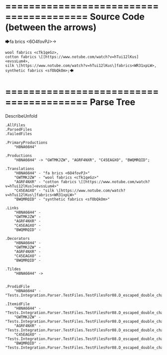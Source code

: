 ========================================
Source Code (between the arrows)
========================================

🡆fa brics <6O4fovPJ>->

    wool fabrics <cTk1qeGz>,
    cotton fabrics \[[https://www.notube.com/watch?v=hTui12lKus]<evssLum4>,
    silk \[https://www.notube.com/watch?v=hTui12lKus\]fabrics<WR31xpLW>,
    synthetic fabrics <sfObQkOm>;🡄

========================================
Parse Tree
========================================
DescribeUnfold

    .AllFiles
    .ParsedFiles
    .FailedFiles

    .PrimaryProductions
        "H8NA66H4" 

    .Productions
        "H8NA66H4" -> "GWTMKJZW", "AGRF4NXR", "C45EAGXO", "BWQMRQID";

    .Translations
        "H8NA66H4" - "fa brics <6O4fovPJ>"
        "GWTMKJZW" - "wool fabrics <cTk1qeGz>"
        "AGRF4NXR" - "cotton fabrics \[[https://www.notube.com/watch?v=hTui12lKus]<evssLum4>"
        "C45EAGXO" - "silk \[https://www.notube.com/watch?v=hTui12lKus\]fabrics<WR31xpLW>"
        "BWQMRQID" - "synthetic fabrics <sfObQkOm>"

    .Links
        "H8NA66H4" - 
        "GWTMKJZW" - 
        "AGRF4NXR" - 
        "C45EAGXO" - 
        "BWQMRQID" - 

    .Decorators
        "H8NA66H4" - 
        "GWTMKJZW" - 
        "AGRF4NXR" - 
        "C45EAGXO" - 
        "BWQMRQID" - 

    .Tildes
        "H8NA66H4" -> 


    .ProdidFile
        "H8NA66H4" - "Tests.Integration.Parser.TestFiles.TestFilesFor08.D_escaped_double_characters1.ds"

    .ItemidFile
        "H8NA66H4" - "Tests.Integration.Parser.TestFiles.TestFilesFor08.D_escaped_double_characters1.ds"
        "GWTMKJZW" - "Tests.Integration.Parser.TestFiles.TestFilesFor08.D_escaped_double_characters1.ds"
        "AGRF4NXR" - "Tests.Integration.Parser.TestFiles.TestFilesFor08.D_escaped_double_characters1.ds"
        "C45EAGXO" - "Tests.Integration.Parser.TestFiles.TestFilesFor08.D_escaped_double_characters1.ds"
        "BWQMRQID" - "Tests.Integration.Parser.TestFiles.TestFilesFor08.D_escaped_double_characters1.ds"


